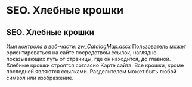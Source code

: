 ﻿---
description: 2.4.7
---
# SEO. Хлебные крошки
## SEO. Хлебные крошки
*Имя контрола в веб-части: zw_CatalogMap.ascx*
Пользователь может ориентироваться на сайте посредством ссылок, наглядно показывающих путь от страницы, где он находится, до главной. 
Хлебные крошки строятся согласно Карте сайта. Все крошки, кроме последней являются ссылками. Разделителем может быть любой символ или изображение.
